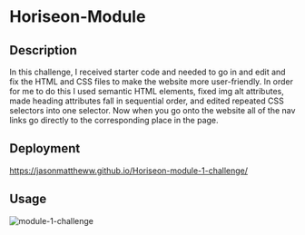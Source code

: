 # Horiseon-Module

## Description

In this challenge, I received starter code and needed to go in and edit and fix the HTML and CSS files to make the website more user-friendly. In order for me to do this I used semantic HTML elements, fixed img alt attributes, made heading attributes fall in sequential order, and edited repeated CSS selectors into one selector. Now when you go onto the website all of the nav links go directly to the corresponding place in the page.

## Deployment

https://jasonmattheww.github.io/Horiseon-module-1-challenge/

## Usage

![module-1-challenge](https://github.com/jasonmattheww/module-1-challenge/assets/106440615/82bfd58f-3b24-4822-9f5f-507eea7115d7)
